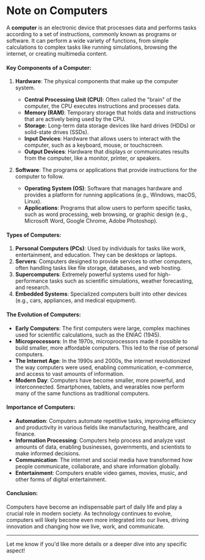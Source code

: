 # Note on Computers

A **computer** is an electronic device that processes data and performs tasks according to a set of instructions, commonly known as programs or software. It can perform a wide variety of functions, from simple calculations to complex tasks like running simulations, browsing the internet, or creating multimedia content.

#### Key Components of a Computer:
1. **Hardware**: The physical components that make up the computer system.
   - **Central Processing Unit (CPU)**: Often called the "brain" of the computer, the CPU executes instructions and processes data.
   - **Memory (RAM)**: Temporary storage that holds data and instructions that are actively being used by the CPU.
   - **Storage**: Long-term data storage devices like hard drives (HDDs) or solid-state drives (SSDs).
   - **Input Devices**: Hardware that allows users to interact with the computer, such as a keyboard, mouse, or touchscreen.
   - **Output Devices**: Hardware that displays or communicates results from the computer, like a monitor, printer, or speakers.

2. **Software**: The programs or applications that provide instructions for the computer to follow.
   - **Operating System (OS)**: Software that manages hardware and provides a platform for running applications (e.g., Windows, macOS, Linux).
   - **Applications**: Programs that allow users to perform specific tasks, such as word processing, web browsing, or graphic design (e.g., Microsoft Word, Google Chrome, Adobe Photoshop).

#### Types of Computers:
1. **Personal Computers (PCs)**: Used by individuals for tasks like work, entertainment, and education. They can be desktops or laptops.
2. **Servers**: Computers designed to provide services to other computers, often handling tasks like file storage, databases, and web hosting.
3. **Supercomputers**: Extremely powerful systems used for high-performance tasks such as scientific simulations, weather forecasting, and research.
4. **Embedded Systems**: Specialized computers built into other devices (e.g., cars, appliances, and medical equipment).

#### The Evolution of Computers:
- **Early Computers**: The first computers were large, complex machines used for scientific calculations, such as the ENIAC (1945).
- **Microprocessors**: In the 1970s, microprocessors made it possible to build smaller, more affordable computers. This led to the rise of personal computers.
- **The Internet Age**: In the 1990s and 2000s, the internet revolutionized the way computers were used, enabling communication, e-commerce, and access to vast amounts of information.
- **Modern Day**: Computers have become smaller, more powerful, and interconnected. Smartphones, tablets, and wearables now perform many of the same functions as traditional computers.

#### Importance of Computers:
- **Automation**: Computers automate repetitive tasks, improving efficiency and productivity in various fields like manufacturing, healthcare, and finance.
- **Information Processing**: Computers help process and analyze vast amounts of data, enabling businesses, governments, and scientists to make informed decisions.
- **Communication**: The internet and social media have transformed how people communicate, collaborate, and share information globally.
- **Entertainment**: Computers enable video games, movies, music, and other forms of digital entertainment.

#### Conclusion:
Computers have become an indispensable part of daily life and play a crucial role in modern society. As technology continues to evolve, computers will likely become even more integrated into our lives, driving innovation and changing how we live, work, and communicate.

---

Let me know if you'd like more details or a deeper dive into any specific aspect!
